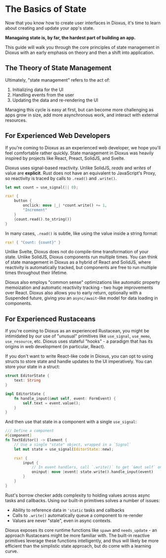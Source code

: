 # The Basics of State

Now that you know how to create user interfaces in Dioxus, it's time to learn about creating and update your app's state.

**Managaing state is, by far, the hardest part of building an app.**

This guide will walk you through the core principles of state management in Dioxus with an early emphasis on theory and then a shift into application.


## The Theory of State Management

Ultimately, "state management" refers to the act of:

1. Initializing data for the UI
2. Handling events from the user
3. Updating the data and re-rendering the UI

Managing this cycle is easy at first, but can become more challenging as apps grow in size, add more asynchronous work, and interact with external resources.

## For Experienced Web Developers

If you're coming to Dioxus as an experienced web developer, we hope you'll feel comfortable rather quickly. State management in Dioxus was heavily inspired by projects like React, Preact, SolidJS, and Svelte.

Dioxus uses signal-based reactivity. Unlike SolidJS, *reads* and *writes* of value are **explicit**. Rust does not have an equivalent to JavaScript's Proxy, so reactivity is traced by calls to `.read()` and `.write()`.

```rust
let mut count = use_signal(|| 0);

rsx! {
    button {
        onclick: move |_| *count.write() += 1,
        "Increment"
    }
    {count.read().to_string()}
}
```

In many cases, `.read()` is subtle, like using the value inside a string format:

```rust
rsx! { "Count: {count}" }
```

Unlike Svelte, Dioxus does not do compile-time transformation of your state. Unlike SolidJS, Dioxus components run multiple times. You can think of state management in Dioxus as a hybrid of React and SolidJS, where reactivity is automatically tracked, but components are free to run multiple times throughout their lifetime.

Dioxus also employs "common sense" optimizations like automatic property memoization and automatic reactivity tracking - two huge improvements over React. Dioxus also allows you to early return, optionally with a Suspended future, giving you an `async/await`-like model for data loading in components.

## For Experienced Rustaceans

If you're coming to Dioxus as an experienced Rustacean, you might be intimidated by our use of "unusual" primitives like `use_signal`, `use_memo`, `use_resource`, etc. Dioxus uses stateful "hooks" - a paradigm that has its origins in web development (in particular, React).

If you don't want to write React-like code in Dioxus, you can opt to using structs to store state and handle updates to the UI imperatively. You can store your state in a struct:

```rust
struct EditorState {
    text: String
}

impl EditorState {
    fn handle_input(&mut self, event: FormEvent) {
        self.text = event.value();
    }
}
```

And then use that state in a component with a single `use_signal`:

```rust
/// Define a component
#[component]
fn TextEditor() -> Element {
    // Use a single "state" object, wrapped in a `Signal`
    let mut state = use_signal(EditorState::new);

    rsx! {
        input {
            // In event handlers, call `.write()` to get `&mut self` on the "state" object
            oninput: move |event| state.write().handle_input(event)
        }
    }
}
```

Rust's borrow checker adds complexity to holding values across async tasks and callbacks. Using our built-in primitives solves a number of issues:

- Ability to reference data in `'static` tasks and callbacks
- Calls to `.write()` automatically queue a component to re-render
- Values are never "stale", even in async contexts.

Dioxus exposes its core runtime functions like `spawn` and `needs_update` - an approach Rustaceans might be more familiar with. The built-in reactive primitives leverage these functions intelligently, and thus will likely be more efficient than the simplistic state approach, but do come with a learning curve.

